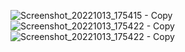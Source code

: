 ![Screenshot_20221013_175415 - Copy](https://user-images.githubusercontent.com/113818392/195595719-3c442cdd-6605-4ee2-85df-6cb9f53365dd.jpg)
![Screenshot_20221013_175422 - Copy](https://user-images.githubusercontent.com/113818392/195595724-21a9c9ac-18dd-4039-b604-3d3032b1b3fb.jpg)
![Screenshot_20221013_175422 - Copy](https://user-images.githubusercontent.com/113818392/195595751-e7590dbc-4c59-4001-b466-9ef6af1ab4dd.jpg)
